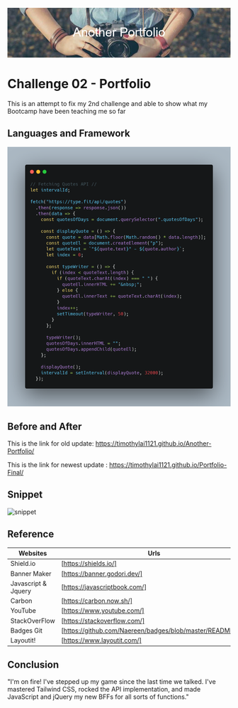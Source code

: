 ![banner](./assets/imgs/Another_Portfolio.png)

# Challenge 02 - Portfolio
This is an attempt to fix my 2nd challenge and able to show what my Bootcamp have been teaching me so far

## Languages and Framework
![carbon](./assets/imgs/carbon.png)


## Before and After
This is the link for old update: https://timothylai1121.github.io/Another-Portfolio/

This is the link for newest update : https://timothylai1121.github.io/Portfolio-Final/



## Snippet

![snippet](./assets/imgs/Portfolio.gif)

## Reference


| Websites            | Urls                                                      |
| ------------------- | --------------------------------------------------------- |
| Shield.io           | [https://shields.io/]                                     |
| Banner Maker        | [https://banner.godori.dev/]                              |
| Javascript & Jquery | [https://javascriptbook.com/]                             |
| Carbon              | [https://carbon.now.sh/]                                  |
| YouTube             | [https://www.youtube.com/]                                |
| StackOverFlow       | [https://stackoverflow.com/]                              |
| Badges Git          | [https://github.com/Naereen/badges/blob/master/README.md] |
| Layoutit!           | [https://www.layoutit.com/]                               |

## Conclusion

"I'm on fire! I've stepped up my game since the last time we talked. I've mastered Tailwind CSS, rocked the API implementation, and made JavaScript and jQuery my new BFFs for all sorts of functions."
